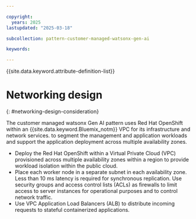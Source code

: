 ```yaml
---

copyright:
  years: 2025
lastupdated: "2025-03-18"

subcollection: pattern-customer-managed-watsonx-gen-ai

keywords:

---
```


{{site.data.keyword.attribute-definition-list}}

# Networking design
{: #networking-design-consideration}

The customer managed watsonx Gen AI pattern uses Red Hat OpenShift within an {{site.data.keyword.Bluemix_notm}} VPC for its infrastructure and network services.   to segment the management and application workloads and support the application deployment across multiple availability zones.

- Deploy the Red Hat OpenShift within a Virtual Private Cloud (VPC) provisioned across multiple availability zones within a region to provide workload isolation within the public cloud.
- Place each worker node in a separate subnet in each availability zone. Less than 10 ms latency is required for synchronous replication. Use security groups and access control lists (ACLs) as firewalls to limit access to server instances for operational purposes and to control network traffic.
- Use VPC Application Load Balancers (ALB) to distribute incoming requests to stateful containerized applications.
